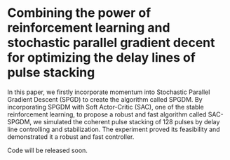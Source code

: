 # Combining the power of reinforcement learning and stochastic parallel gradient decent for optimizing the delay lines of pulse stacking

In this paper, we firstly incorporate momentum into Stochastic Parallel Gradient Descent (SPGD) to create the algorithm called SPGDM. By incorporating  SPGDM with Soft Actor-Critic (SAC), one of the stable reinforcement learning, to propose a robust and fast algorithm called SAC-SPGDM, we simulated the coherent pulse stacking of 128 pulses by delay line controlling and stabilization. The experiment proved its feasibility and demonstrated it a robust and fast controller. 

Code will be released soon.
